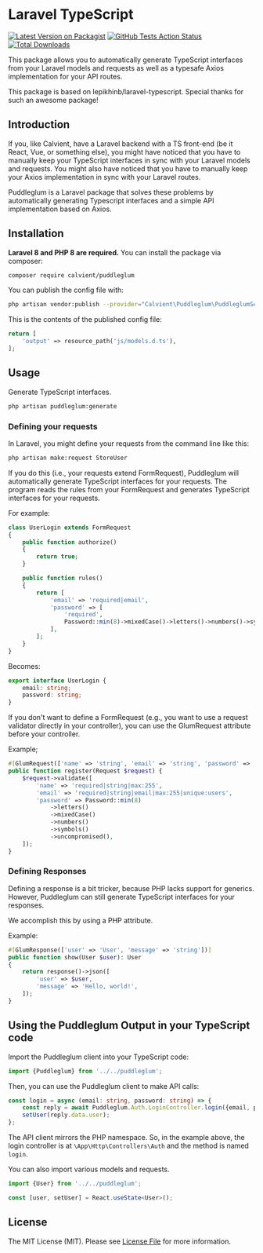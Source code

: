 # Laravel TypeScript

[![Latest Version on Packagist](https://img.shields.io/packagist/v/calvient/puddleglum.svg?style=flat-square)](https://packagist.org/packages/based/laravel-typescript)
[![GitHub Tests Action Status](https://img.shields.io/github/workflow/status/calvient/puddle-glum/run-tests?label=tests)](https://github.com/lepikhinb/laravel-typescript/actions?query=workflow%3Arun-tests+branch%3Amain)
[![Total Downloads](https://img.shields.io/packagist/dt/calvient/puddleglum.svg?style=flat-square)](https://packagist.org/packages/based/laravel-typescript)

This package allows you to automatically generate TypeScript interfaces from your Laravel models and requests as well as
a typesafe Axios implementation for your API routes.

This package is based on lepikhinb/laravel-typescript. Special thanks for such an awesome package!

## Introduction

If you, like Calvient, have a Laravel backend with a TS front-end (be it React, Vue, or something else),
you might have noticed that you have to manually keep your TypeScript interfaces in sync with your Laravel models and
requests.
You might also have noticed that you have to manually keep your Axios implementation in sync with your Laravel routes.

Puddleglum is a Laravel package that solves these problems by automatically generating Typescript interfaces and a simple API implementation based on Axios.

## Installation

**Laravel 8 and PHP 8 are required.**
You can install the package via composer:

```bash
composer require calvient/puddleglum
```

You can publish the config file with:

```bash
php artisan vendor:publish --provider="Calvient\Puddleglum\PuddleglumServiceProvider" --tag="puddleglum-config"
```

This is the contents of the published config file:

```php
return [
    'output' => resource_path('js/models.d.ts'),
];
```

## Usage

Generate TypeScript interfaces.

```bash
php artisan puddleglum:generate
```

### Defining your requests

In Laravel, you might define your requests from the command line like this:

```bash
php artisan make:request StoreUser
```

If you do this (i.e., your requests extend FormRequest), Puddleglum will automatically generate TypeScript interfaces
for your requests. The program reads the rules from your FormRequest and generates TypeScript interfaces for your
requests.

For example:

```php 
class UserLogin extends FormRequest
{
	public function authorize()
	{
		return true;
	}

	public function rules()
	{
		return [
			'email' => 'required|email',
			'password' => [
				'required',
				Password::min(8)->mixedCase()->letters()->numbers()->symbols()->uncompromised(),
			],
		];
	}
}

```

Becomes:
```typescript
export interface UserLogin {
	email: string;
	password: string;
}
```

If you don't want to define a FormRequest (e.g., you want to use a request validator directly in your controller),
you can use the GlumRequest attribute before your controller.

Example;
```php
#[GlumRequest(['name' => 'string', 'email' => 'string', 'password' => 'string'])]
public function register(Request $request) {
    $request->validate([
        'name' => 'required|string|max:255',
        'email' => 'required|string|email|max:255|unique:users',
        'password' => Password::min(8)
            ->letters()
            ->mixedCase()
            ->numbers()
            ->symbols()
            ->uncompromised(),
    ]);
}
```

### Defining Responses

Defining a response is a bit tricker, because PHP lacks support for generics. However, Puddleglum can still generate
TypeScript interfaces for your responses.

We accomplish this by using a PHP attribute.

Example:

```php
#[GlumResponse(['user' => 'User', 'message' => 'string'])]
public function show(User $user): User
{
    return response()->json([
        'user' => $user,
        'message' => 'Hello, world!',
    ]);
}
```

## Using the Puddleglum Output in your TypeScript code
Import the Puddleglum client into your TypeScript code:

```typescript
import {Puddleglum} from '../../puddleglum';
```

Then, you can use the Puddleglum client to make API calls:

```typescript
const login = async (email: string, password: string) => {
    const reply = await Puddleglum.Auth.LoginController.login({email, password});
    setUser(reply.data.user);
};
```

The API client mirrors the PHP namespace.  So, in the example 
above, the login controller is at `\App\Http\Controllers\Auth` 
and the method is named `login`.

You can also import various models and requests.
```typescript
import {User} from '../../puddleglum';

const [user, setUser] = React.useState<User>();
```



## License

The MIT License (MIT). Please see [License File](LICENSE.md) for more information.
